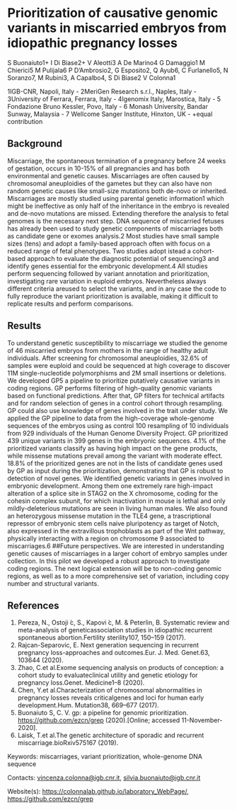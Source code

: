 # Prioritization of causative genomic variants in miscarried embryos from idiopathic pregnancy losses 

S Buonaiuto1+ I Di Biase2+ V Aleotti3 A De Marino4  G Damaggio1 M Chierici5 M Pulijala6 P D’Ambrosio2, G Esposito2, Q Ayub6, C Furlanello5, N Soranzo7, M Rubini3, A Capalbo4, S Di Biase2  V Colonna1 

1IGB-CNR, Napoli, Italy - 2MeriGen Research s.r.l., Naples, Italy - 3University of Ferrara, Ferrara, Italy - 4Igenomix Italy, Marostica, Italy - 5 Fondazione Bruno Kessler, Povo, Italy - 6 Monash University,  Bandar Sunway, Malaysia - 7 Wellcome Sanger Institute, Hinxton, UK - +equal contribution

## Background
Miscarriage, the spontaneous termination of a pregnancy before 24 weeks of gestation, occurs in 10-15% of all pregnancies and has both environmental and genetic causes. Miscarriages are often caused by chromosomal aneuploidies of the gametes but they can also have non random genetic causes like small-size mutations both de-novo or inherited. Miscarriages are mostly studied using parental genetic information1 which might be ineffective as only half of the inheritance in the embryo is revealed and de-novo mutations are missed. Extending therefore the analysis to fetal genomes is the necessary next step. 
DNA sequence of miscarried fetuses has already been used to study genetic components of miscarriages both as candidate gene or exomes analysis.2 Most studies have small sample sizes (tens) and adopt a family-based approach often with focus on a reduced range of fetal phenotypes. Two studies adopt istead a cohort-based approach to evaluate the diagnostic potential of sequencing3 and identify genes essential for the embryonic development.4 All studies perform sequencing followed by variant annotation and prioritization, investigating rare variation in euploid embryos. Nevertheless always different criteria areused to select the variants, and in any case the code to fully reproduce the variant prioritization is available, making it difficult to replicate results and perform comparisons.

## Results 
To understand genetic susceptibility to miscarriage we studied the genome of 46 miscarried embryos from mothers in the range of healthy adult individuals. After screening for chromosomal aneuploidies, 32.6% of samples were euploid and could be sequenced at high coverage to discover 11M single-nucleotide polymorphisms and 2M small insertions or deletions.
We developed GP5 a pipeline to prioritize putatively causative variants in coding regions. GP performs filtering of high-quality genomic variants based on functional predictions.   After that, GP filters for technical artifacts and for random selection of genes in a control cohort through resampling. GP could also use knowledge of genes involved in the trait under study. 
We applied the GP pipeline to data from the high-coverage whole-genome sequences of the embryos using as control 100 resampling of 10 individuals from 929 individuals of the Human Genome Diversity Project. GP prioritized 439 unique variants in 399 genes in the embryonic sequences. 4.1% of the prioritized variants classify as having high impact on the gene products, while missense mutations prevail among the variant with moderate effect. 18.8% of the prioritized genes are not in the lists of candidate genes used by GP as input during the prioritization, demonstrating that GP is robust to detection of novel genes.
We identified genetic variants in genes involved in embryonic development. Among them one extremely rare high-impact alteration of a splice site in STAG2 on the X chromosome, coding for the cohesin complex subunit, for which inactivation in mouse is lethal and only mildly-deleterious mutations are seen in living human males. We also found an heterozygous missense mutation in the TLE4 gene, a trascriptional repressor of embryonic stem cells naive pluripotency as target of Notch, also expressed in the extravillous trophoblasts as part of the Wnt pathway, physically interacting with a region on chromosome 9 associated to miscarriages.6
##Future perspectives. 
We are interested in understanding genetic causes of miscarriages in a larger cohort of embryo samples under collection. In this pilot we developed a robust approach to investigate coding regions. The next logical extension will be to non-coding genomic regions, as well as to a more comprehensive set of variation, including copy number and structural variants.

## References
1. Pereza, N., Ostoji ́c, S., Kapovi ́c, M. & Peterlin, B.  Systematic review and meta-analysis of geneticassociation studies in idiopathic recurrent spontaneous abortion.Fertility sterility107, 150–159 (2017).
2. Rajcan-Separovic, E. Next generation sequencing in recurrent pregnancy loss-approaches and outcomes.Eur. J. Med. Genet.63, 103644 (2020).
3. Zhao, C.et al.Exome sequencing analysis on products of conception:  a cohort study to evaluateclinical utility and genetic etiology for pregnancy loss.Genet. Medicine1–8 (2020).
4. Chen, Y.et al.Characterization of chromosomal abnormalities in pregnancy losses reveals criticalgenes and loci for human early development.Hum. Mutation38, 669–677 (2017).
5. Buonaiuto S, C. V.  gp:  a pipeline for genomic prioritization.  https://github.com/ezcn/grep (2020).[Online; accessed 11-November-2020].
6. Laisk, T.et al.The genetic architecture of sporadic and recurrent miscarriage.bioRxiv575167 (2019).

Keywords: miscarriages, variant prioritization, whole-genome DNA sequence

Contacts: vincenza.colonna@igb.cnr.it, silvia.buonaiuto@igb.cnr.it

Website(s): https://colonnalab.github.io/laboratory_WebPage/, https://github.com/ezcn/grep
